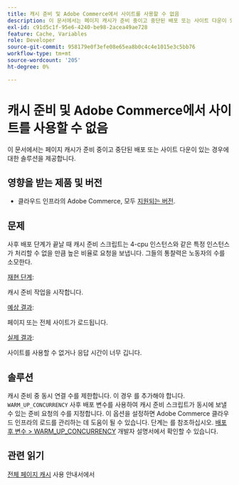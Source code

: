 ```yaml
---
title: 캐시 준비 및 Adobe Commerce에서 사이트를 사용할 수 없음
description: 이 문서에서는 페이지 캐시가 준비 중이고 중단된 배포 또는 사이트 다운이 있는 경우에 대한 솔루션을 제공합니다.
exl-id: c91d5c1f-95e6-4240-be98-2acea49ae728
feature: Cache, Variables
role: Developer
source-git-commit: 958179e0f3efe08e65ea8b0c4c4e1015e3c5bb76
workflow-type: tm+mt
source-wordcount: '205'
ht-degree: 0%

---
```


# 캐시 준비 및 Adobe Commerce에서 사이트를 사용할 수 없음

이 문서에서는 페이지 캐시가 준비 중이고 중단된 배포 또는 사이트 다운이 있는 경우에 대한 솔루션을 제공합니다.

## 영향을 받는 제품 및 버전

* 클라우드 인프라의 Adobe Commerce, 모두 [지원되는 버전](https://magento.com/sites/default/files/magento-software-lifecycle-policy.pdf).

## 문제

사후 배포 단계가 끝날 때 캐시 준비 스크립트는 4-cpu 인스턴스와 같은 특정 인스턴스가 처리할 수 없을 만큼 높은 비율로 요청을 보냅니다. 그들의 통찰력은 노동자의 수를 소모한다.

<u>재현 단계</u>:

캐시 준비 작업을 시작합니다.

<u>예상 결과</u>:

페이지 또는 전체 사이트가 로드됩니다.

<u>실제 결과</u>:

사이트를 사용할 수 없거나 응답 시간이 너무 깁니다.

## 솔루션

캐시 준비 중 동시 연결 수를 제한합니다. 이 경우 를 추가해야 합니다. `WARM_UP_CONCURRENCY` 사후 배포 변수를 사용하여 캐시 준비 스크립트가 동시에 보낼 수 있는 준비 요청의 수를 지정합니다. 이 옵션을 설정하면 Adobe Commerce 클라우드 인프라의 로드를 관리하는 데 도움이 될 수 있습니다. 단계는 를 참조하십시오. [배포 후 변수 > WARM\_UP\_CONCURRENCY](https://devdocs.magento.com/cloud/env/variables-post-deploy.html#warm_up_concurrency) 개발자 설명서에서 확인할 수 있습니다.

## 관련 읽기

[전체 페이지 캐시](https://docs.magento.com/user-guide/system/cache-full-page.html) 사용 안내서에서
